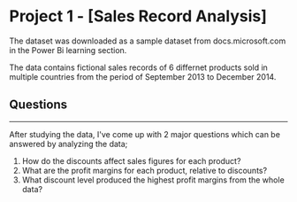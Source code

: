 # Project 1 - [Sales Record Analysis]

The dataset was downloaded as a sample dataset from docs.microsoft.com in the Power Bi learning section.

The data contains fictional sales records of 6 differnet products sold in multiple countries from the period of September 2013 to December 2014.

## Questions
---
After studying the data, I've come up with 2 major questions which can be answered by analyzing the data;
1. How do the discounts affect sales figures for each product?
2. What are the profit margins for each product, relative to discounts?
3. What discount level produced the highest profit margins from the whole data?